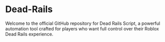 # Dead-Rails
Welcome to the official GitHub repository for Dead Rails Script, a powerful automation tool crafted for players who want full control over their Roblox Dead Rails experience. 
